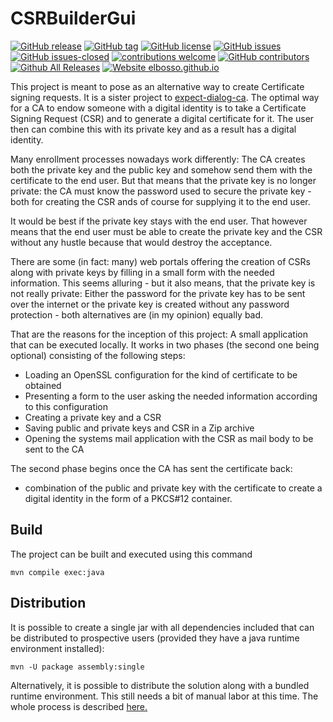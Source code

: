 # CSRBuilderGui

<!---
[![start with why](https://img.shields.io/badge/start%20with-why%3F-brightgreen.svg?style=flat)](http://www.ted.com/talks/simon_sinek_how_great_leaders_inspire_action)
--->
[![GitHub release](https://img.shields.io/github/release/elbosso/csrbuilderswinggui/all.svg?maxAge=1)](https://GitHub.com/elbosso/csrbuilderswinggui/releases/)
[![GitHub tag](https://img.shields.io/github/tag/elbosso/csrbuilderswinggui.svg)](https://GitHub.com/elbosso/csrbuilderswinggui/tags/)
[![GitHub license](https://img.shields.io/github/license/elbosso/csrbuilderswinggui.svg)](https://github.com/elbosso/csrbuilderswinggui/blob/master/LICENSE)
[![GitHub issues](https://img.shields.io/github/issues/elbosso/csrbuilderswinggui.svg)](https://GitHub.com/elbosso/csrbuilderswinggui/issues/)
[![GitHub issues-closed](https://img.shields.io/github/issues-closed/elbosso/csrbuilderswinggui.svg)](https://GitHub.com/elbosso/csrbuilderswinggui/issues?q=is%3Aissue+is%3Aclosed)
[![contributions welcome](https://img.shields.io/badge/contributions-welcome-brightgreen.svg?style=flat)](https://github.com/elbosso/csrbuilderswinggui/issues)
[![GitHub contributors](https://img.shields.io/github/contributors/elbosso/csrbuilderswinggui.svg)](https://GitHub.com/elbosso/csrbuilderswinggui/graphs/contributors/)
[![Github All Releases](https://img.shields.io/github/downloads/elbosso/csrbuilderswinggui/total.svg)](https://github.com/elbosso/csrbuilderswinggui)
[![Website elbosso.github.io](https://img.shields.io/website-up-down-green-red/https/elbosso.github.io.svg)](https://elbosso.github.io/)

This project is meant to pose as an alternative way to create Certificate signing
requests. It is a sister project to [expect-dialog-ca](https://github.com/elbosso/expect-dialog-ca).
The optimal way for a CA to endow someone with a digital identity is to 
take a Certificate Signing Request (CSR) and to generate a digital certificate 
for it. The user then can combine this with its private key and as a result 
has a digital identity.

Many enrollment processes nowadays work differently: The CA creates both the private key and the public
key and somehow send them with the certificate to the end user. But that means 
that the private key is no longer private: the CA must know the password used
to secure the private key - both for creating the CSR ands of course for supplying it
to the end user.

It would be best if the private key stays with the end user. That however
means that the end user must be able to create the private key and the CSR 
without any hustle because that would destroy the acceptance.

There are some (in fact: many) web portals offering the creation of CSRs
along with private keys by filling in a small form with the needed information.
This seems alluring - but it also means, that the private key is not really private:
Either the password for the private key has to be sent over the internet or 
the private key is created without any password protection - both alternatives 
are (in my opinion) equally bad.

That are the reasons for the inception of this project: A small application that
can be executed locally. It works in two phases (the second one being optional) 
consisting of the following steps:

* Loading an OpenSSL configuration for the kind of certificate to be obtained
* Presenting a form to the user asking the needed information according to this configuration
* Creating a private key and a CSR
* Saving public and private keys and CSR in a Zip archive
* Opening the systems mail application with the CSR as mail body to be sent to the CA

The second phase begins once the CA has sent the certificate back:

* combination of the public and private key with the certificate to create
a digital identity in the form of a PKCS#12 container.

## Build

The project can be built and executed using this command

```
mvn compile exec:java
```

## Distribution

It is possible to create a single jar with all dependencies included that can be distributed
to prospective users (provided they have a java runtime environment installed):

```
mvn -U package assembly:single
```

Alternatively, it is possible to distribute the solution along with a bundled
runtime environment. This still needs a bit of manual labor at this time. The whole
process is described 
[here.](https://medium.com/azulsystems/using-jlink-to-build-java-runtimes-for-non-modular-applications-9568c5e70ef4)
